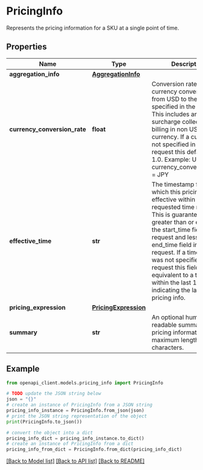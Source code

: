 # PricingInfo

Represents the pricing information for a SKU at a single point of time.

## Properties

Name | Type | Description | Notes
------------ | ------------- | ------------- | -------------
**aggregation_info** | [**AggregationInfo**](AggregationInfo.md) |  | [optional] 
**currency_conversion_rate** | **float** | Conversion rate used for currency conversion, from USD to the currency specified in the request. This includes any surcharge collected for billing in non USD currency. If a currency is not specified in the request this defaults to 1.0. Example: USD * currency_conversion_rate &#x3D; JPY | [optional] 
**effective_time** | **str** | The timestamp from which this pricing was effective within the requested time range. This is guaranteed to be greater than or equal to the start_time field in the request and less than the end_time field in the request. If a time range was not specified in the request this field will be equivalent to a time within the last 12 hours, indicating the latest pricing info. | [optional] 
**pricing_expression** | [**PricingExpression**](PricingExpression.md) |  | [optional] 
**summary** | **str** | An optional human readable summary of the pricing information, has a maximum length of 256 characters. | [optional] 

## Example

```python
from openapi_client.models.pricing_info import PricingInfo

# TODO update the JSON string below
json = "{}"
# create an instance of PricingInfo from a JSON string
pricing_info_instance = PricingInfo.from_json(json)
# print the JSON string representation of the object
print(PricingInfo.to_json())

# convert the object into a dict
pricing_info_dict = pricing_info_instance.to_dict()
# create an instance of PricingInfo from a dict
pricing_info_from_dict = PricingInfo.from_dict(pricing_info_dict)
```
[[Back to Model list]](../README.md#documentation-for-models) [[Back to API list]](../README.md#documentation-for-api-endpoints) [[Back to README]](../README.md)


